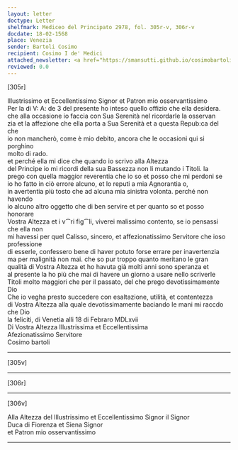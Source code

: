 ```yaml
---
layout: letter
doctype: Letter
shelfmark: Mediceo del Principato 2978, fol. 305r-v, 306r-v
docdate: 18-02-1568
place: Venezia
sender: Bartoli Cosimo
recipient: Cosimo I de' Medici
attached_newsletter: <a href="https://smansutti.github.io/cosimobartoli/texts/3080_005/">3080_005</a>
reviewed: 0.0
---
```


[305r]  
  
  
Illustrissimo et Eccellentissimo Signor et Patron mio osservantissimo  
Per la di V: A: de 3 del presente ho inteso quello offizio che ella desidera.  
che alla occasione io faccia con Sua Serenità nel ricordarle la osservan  
zia et la affezione che ella porta a Sua Serenità et a questa Repub:ca del che  
io non mancherò, come è mio debito, ancora che le occasioni qui si porghino  
molto di rado.  
et perché ella mi dice che quando io scrivo alla Altezza  
del Principe io mi ricordi della sua Bassezza non li mutando i Titoli. la  
prego con quella maggior reverentia che io so et posso che mi perdoni se  
io ho fatto in ciò errore alcuno, et lo reputi a mia Agnorantia o,  
in avertentia più tosto che ad alcuna mia sinistra volonta. perché non havendo  
io alcuno altro oggetto che di ben servire et per quanto so et posso honorare  
Vostra Altezza et i v⁀ri fig⁀li, viverei malissimo contento, se io pensassi che ella non  
mi havessi per quel Calisso, sincero, et affezionatissimo Servitore che ioso professione  
di esserle, confessero bene di haver potuto forse errare per inavertenzia  
ma per malignità non mai. che so pur troppo quanto meritano le gran  
qualità di Vostra Altezza et ho havuta già molti anni sono speranza et  
al presente la ho più che mai di havere un giorno a usare nello scriverle  
Titoli molto maggiori che per il passato, del che prego devotissimamente Dio  
Che io vegha presto succedere con esaltazione, utilità, et contentezza  
di Vostra Altezza alla quale devotissimamente baciando le mani mi raccdo che Dio  
la feliciti, di Venetia alli 18 di Febraro MDLxvii  
Di Vostra Altezza Illustrissima et Eccellentissima  
Afezionatissimo Servitore  
Cosimo bartoli  
  
---  

[305v]  
  
  
  
---  

[306r]  
  
  
  
---  

[306v]  
  
  
Alla Altezza del Illustrissimo et Eccellentissimo Signor il Signor  
Duca di Fiorenza et Siena Signor  
et Patron mio osservantissimo  
  
---  

